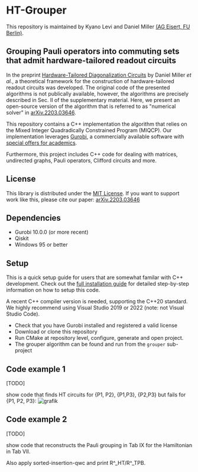 # HT-Grouper 

This repository is maintained by Kyano Levi and Daniel Miller [(AG Eisert, FU Berlin)](https://www.physik.fu-berlin.de/en/einrichtungen/ag/ag-eisert/people/index.html).

## Grouping Pauli operators into commuting sets that admit hardware-tailored readout circuits

In the preprint [Hardware-Tailored Diagonalization Circuits](https://doi.org/10.48550/arXiv.2203.03646) by Daniel Miller _et al._, 
a theoretical framework for the construction of hardware-tailored readout circuits was developed.
The original code of the presented algorithms is not publically available, however, the algorithms are precisely described in Sec. II of the supplementary material.
Here, we present an open-source version of the algorithm that is referred to as "numerical solver" in [arXiv.2203.03646](https://doi.org/10.48550/arXiv.2203.03646).

This repository contains a C++ implementation the algorithm that relies on the Mixed Integer Quadradically Constrained Program (MIQCP).
Our implementation leverages [Gurobi](https://www.gurobi.com/downloads/gurobi-software/), 
a commercially available software with [special offers for academics](https://www.gurobi.com/academia/academic-program-and-licenses/).


Furthermore, this project includes C++ code for dealing with matrices, undirected graphs, Pauli operators, Clifford circuits and more. 

## License

This library is distributed under the [MIT License][license].
If you want to support work like this, please cite our paper:
[arXiv.2203.03646](https://doi.org/10.48550/arXiv.2203.03646)

[license]: https://github.com/Mc-Zen/HT-Grouper/blob/master/LICENSE.txt


## Dependencies

- Gurobi 10.0.0 (or more recent)
- Qiskit
- Windows 95 or better


## Setup

This is a quick setup guide for users that are somewhat familar with C++ development. Check out the [full installation guide](docs/installation-guide.md) for detailed step-by-step information on how to setup this code. 

A recent C++ compiler version is needed, supporting the C++20 standard. We highly recommend using Visual Studio 2019 or 2022 (note: not Visual Studio Code).

- Check that you have Gurobi installed and registered a valid license
- Download or clone this repository
- Run CMake at repository level, configure, generate and open project. 
- The grouper algorithm can be found and run from the `grouper` sub-project


## Code example 1

[TODO]

show code that finds HT circuits for {P1, P2}, {P1,P3}, {P2,P3} but fails for {P1, P2, P3}:
![grafik](https://github.com/Mc-Zen/HT-Grouper/assets/129524538/aa53f136-46a7-499f-8a2b-480df6df35f4)


## Code example 2

[TODO]

show code that reconstructs the Pauli grouping in Tab IX for the Hamiltonian in Tab VII.

Also apply sorted-insertion-qwc and print R^_HT/R^_TPB.

